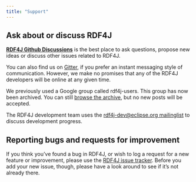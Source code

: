 ```yaml
---
title: "Support"
---
```


## Ask about or discuss RDF4J


**[RDF4J Github Discussions](https://github.com/eclipse/rdf4j/discussions)** is the best place to ask questions, propose new ideas or discuss other issues related to RDF4J.

You can also find us on [Gitter](https://gitter.im/eclipse/rdf4j?utm_source=badge&utm_medium=badge&utm_campaign=pr-badge), if you prefer an instant messaging style of communication. However, we make no promises that any of the RDF4J developers will be online at any given time.

We previously used a Google group called rdf4j-users. This group has now been archived. You can still [browse the archive](https://groups.google.com/d/forum/rdf4j-users), but no new posts will be accepted.

The RDF4J development team uses the [rdf4j-dev@eclipse.org mailinglist](https://dev.eclipse.org/mailman/listinfo/rdf4j-dev) to discuss development progress.

## Reporting bugs and requests for improvement

If you think you’ve found a bug in RDF4J, or wish to log a request for a new feature or improvement, please use the [RDF4J issue tracker](https://github.com/eclipse/rdf4j/issues). Before you add your new issue, though, please have a look around to see if it’s not already there.
